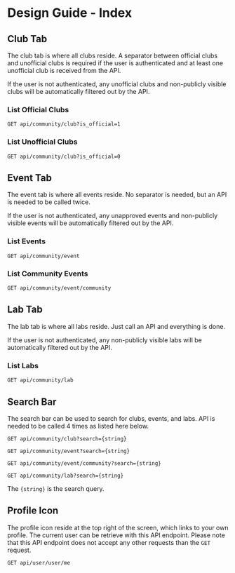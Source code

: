 # Design Guide - Index

## Club Tab

The club tab is where all clubs reside. A separator between official clubs and unofficial clubs is required if the user is authenticated and at least one unofficial club is received from the API.

If the user is not authenticated, any unofficial clubs and non-publicly visible clubs will be automatically filtered out by the API.

### List Official Clubs

`GET api/community/club?is_official=1`

### List Unofficial Clubs

`GET api/community/club?is_official=0`

## Event Tab

The event tab is where all events reside. No separator is needed, but an API is needed to be called twice.

If the user is not authenticated, any unapproved events and non-publicly visible events will be automatically filtered out by the API.

### List Events

`GET api/community/event`

### List Community Events

`GET api/community/event/community`

## Lab Tab

The lab tab is where all labs reside. Just call an API and everything is done.

If the user is not authenticated, any non-publicly visible labs will be automatically filtered out by the API.

### List Labs

`GET api/community/lab`

## Search Bar

The search bar can be used to search for clubs, events, and labs. API is needed to be called 4 times as listed here below.

`GET api/community/club?search={string}`

`GET api/community/event?search={string}`

`GET api/community/event/community?search={string}`

`GET api/community/lab?search={string}`

The `{string}` is the search query.

## Profile Icon

The profile icon reside at the top right of the screen, which links to your own profile. The current user can be retrieve with this API endpoint. Please note that this API endpoint does not accept any other requests than the `GET` request.

`GET api/user/user/me`
